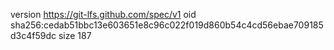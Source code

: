 version https://git-lfs.github.com/spec/v1
oid sha256:cedab51bbc13e603651e8c96c022f019d860b54c4cd56ebae709185d3c4f59dc
size 187
